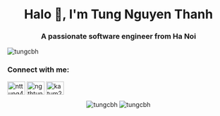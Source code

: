 <h1 align="center">Halo 👋, I'm Tung Nguyen Thanh</h1>
<h3 align="center">A passionate software engineer from Ha Noi</h3>

<p align="left"> <img src="https://komarev.com/ghpvc/?username=tungcbh&label=Profile%20views&color=0e75b6&style=flat" alt="tungcbh" /> </p>

<h3 align="left">Connect with me:</h3>
<p align="left">
<a href="https://linkedin.com/in/nttung42" target="blank"><img align="center" src="https://raw.githubusercontent.com/rahuldkjain/github-profile-readme-generator/master/src/images/icons/Social/linked-in-alt.svg" alt="nttung42" height="30" width="40" /></a>
<a href="https://fb.com/ngthtung42" target="blank"><img align="center" src="https://raw.githubusercontent.com/rahuldkjain/github-profile-readme-generator/master/src/images/icons/Social/facebook.svg" alt="ngthtung42" height="30" width="40" /></a>
<a href="https://codeforces.com/profile/katum2005" target="blank"><img align="center" src="https://raw.githubusercontent.com/rahuldkjain/github-profile-readme-generator/master/src/images/icons/Social/codeforces.svg" alt="katum2005" height="30" width="40" /></a>
</p>


<p align="center">
  <img src="https://github-readme-stats.vercel.app/api?username=tungcbh&show_icons=true&locale=en" alt="tungcbh" />
  <img src="https://github-readme-streak-stats.herokuapp.com/?user=tungcbh&" alt="tungcbh" />
</p>

